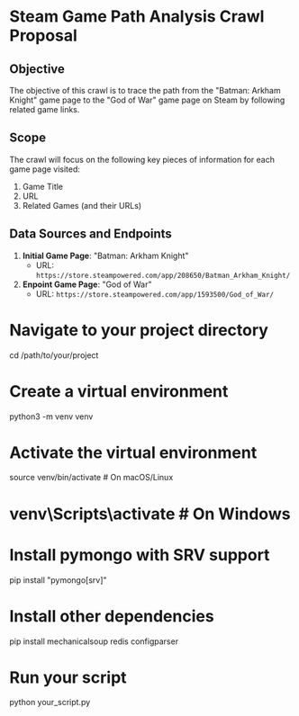 # Steam Game Path Analysis Crawl Proposal

## Objective

The objective of this crawl is to trace the path from the "Batman: Arkham Knight" game page to the "God of War" game page on Steam by following related game links.

## Scope

The crawl will focus on the following key pieces of information for each game page visited:

1. Game Title
2. URL
3. Related Games (and their URLs)

## Data Sources and Endpoints

1. **Initial Game Page**: "Batman: Arkham Knight"
    - URL: `https://store.steampowered.com/app/208650/Batman_Arkham_Knight/`
2. **Enpoint Game Page**: "God of War"
    - URL: `https://store.steampowered.com/app/1593500/God_of_War/`

# Navigate to your project directory
cd /path/to/your/project

# Create a virtual environment
python3 -m venv venv

# Activate the virtual environment
source venv/bin/activate  # On macOS/Linux
# venv\Scripts\activate  # On Windows

# Install pymongo with SRV support
pip install "pymongo[srv]"

# Install other dependencies
pip install mechanicalsoup redis configparser

# Run your script
python your_script.py